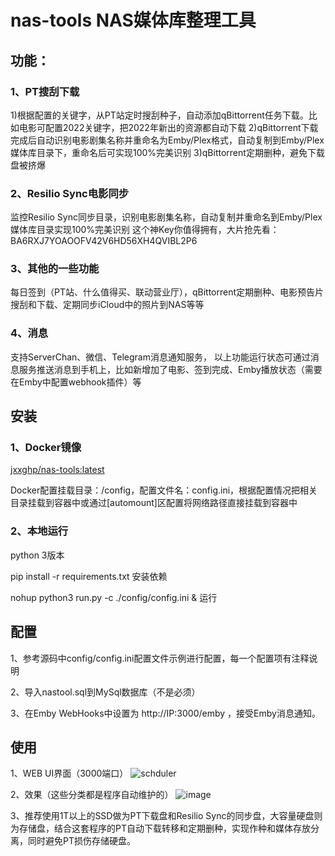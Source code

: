 # nas-tools NAS媒体库整理工具
## 功能：
### 1、PT搜刮下载
1)根据配置的关键字，从PT站定时搜刮种子，自动添加qBittorrent任务下载。比如电影可配置2022关键字，把2022年新出的资源都自动下载
2)qBittorrent下载完成后自动识别电影剧集名称并重命名为Emby/Plex格式，自动复制到Emby/Plex媒体库目录下，重命名后可实现100%完美识别
3)qBittorrent定期删种，避免下载盘被挤爆

### 2、Resilio Sync电影同步
监控Resilio Sync同步目录，识别电影剧集名称，自动复制并重命名到Emby/Plex媒体库目录实现100%完美识别
这个神Key你值得拥有，大片抢先看：BA6RXJ7YOAOOFV42V6HD56XH4QVIBL2P6

### 3、其他的一些功能
每日签到（PT站、什么值得买、联动营业厅），qBittorrent定期删种、电影预告片搜刮和下载、定期同步iCloud中的照片到NAS等等

### 4、消息
支持ServerChan、微信、Telegram消息通知服务， 以上功能运行状态可通过消息服务推送消息到手机上，比如新增加了电影、签到完成、Emby播放状态（需要在Emby中配置webhook插件）等


## 安装
### 1、Docker镜像
[jxxghp/nas-tools:latest](https://hub.docker.com/repository/docker/jxxghp/nas-tools)

Docker配置挂载目录：/config，配置文件名：config.ini，根据配置情况把相关目录挂载到容器中或通过[automount]区配置将网络路径直接挂载到容器中

### 2、本地运行
python 3版本

pip install -r requirements.txt 安装依赖

nohup python3 run.py -c ./config/config.ini & 运行

## 配置
1、参考源码中config/config.ini配置文件示例进行配置，每一个配置项有注释说明

2、导入nastool.sql到MySql数据库（不是必须）

3、在Emby WebHooks中设置为 http://IP:3000/emby ，接受Emby消息通知。

## 使用
1、WEB UI界面（3000端口）
![schduler](https://github.com/jxxghp/nas-tools/raw/master/scheduler.png)

2、效果（这些分类都是程序自动维护的）
![image](https://github.com/jxxghp/nas-tools/raw/master/emby.png)

3、推荐使用1T以上的SSD做为PT下载盘和Resilio Sync的同步盘，大容量硬盘则为存储盘，结合这套程序的PT自动下载转移和定期删种，实现作种和媒体存放分离，同时避免PT损伤存储硬盘。


